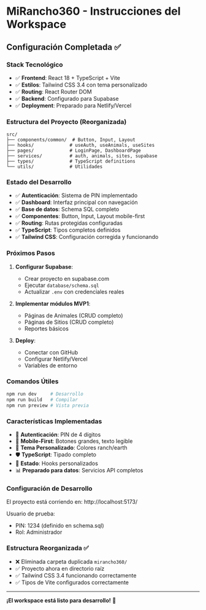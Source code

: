# MiRancho360 - Instrucciones del Workspace

## Configuración Completada ✅

### Stack Tecnológico
- ✅ **Frontend**: React 18 + TypeScript + Vite
- ✅ **Estilos**: Tailwind CSS 3.4 con tema personalizado
- ✅ **Routing**: React Router DOM
- ✅ **Backend**: Configurado para Supabase
- ✅ **Deployment**: Preparado para Netlify/Vercel

### Estructura del Proyecto (Reorganizada)
```
src/
├── components/common/  # Button, Input, Layout
├── hooks/             # useAuth, useAnimals, useSites  
├── pages/             # LoginPage, DashboardPage
├── services/          # auth, animals, sites, supabase
├── types/             # TypeScript definitions
└── utils/             # Utilidades
```

### Estado del Desarrollo
- ✅ **Autenticación**: Sistema de PIN implementado
- ✅ **Dashboard**: Interfaz principal con navegación
- ✅ **Base de datos**: Schema SQL completo
- ✅ **Componentes**: Button, Input, Layout mobile-first
- ✅ **Routing**: Rutas protegidas configuradas
- ✅ **TypeScript**: Tipos completos definidos
- ✅ **Tailwind CSS**: Configuración corregida y funcionando

### Próximos Pasos

1. **Configurar Supabase**:
   - Crear proyecto en supabase.com
   - Ejecutar `database/schema.sql`
   - Actualizar `.env` con credenciales reales

2. **Implementar módulos MVP1**:
   - Páginas de Animales (CRUD completo)
   - Páginas de Sitios (CRUD completo)
   - Reportes básicos

3. **Deploy**:
   - Conectar con GitHub
   - Configurar Netlify/Vercel
   - Variables de entorno

### Comandos Útiles
```bash
npm run dev     # Desarrollo
npm run build   # Compilar
npm run preview # Vista previa
```

### Características Implementadas
- 🔐 **Autenticación**: PIN de 4 dígitos
- 📱 **Mobile-First**: Botones grandes, texto legible
- 🎨 **Tema Personalizado**: Colores ranch/earth
- 🛡️ **TypeScript**: Tipado completo
- 🔄 **Estado**: Hooks personalizados
- 📊 **Preparado para datos**: Servicios API completos

### Configuración de Desarrollo
El proyecto está corriendo en: http://localhost:5173/

Usuario de prueba:
- PIN: 1234 (definido en schema.sql)
- Rol: Administrador

### Estructura Reorganizada ✅
- ❌ Eliminada carpeta duplicada `mirancho360/`  
- ✅ Proyecto ahora en directorio raíz
- ✅ Tailwind CSS 3.4 funcionando correctamente
- ✅ Tipos de Vite configurados correctamente

---

**¡El workspace está listo para desarrollo!** 🚀